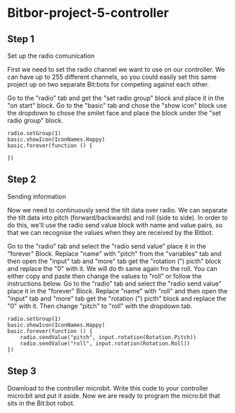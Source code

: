 # Bitbor-project-5-controller

## Step 1 
Set up the radio comunication

First we need to set the radio channel we want to use on our controller. We can have up to 255 different channels, so you could easily set this same project up on two separate Bit:bots for competing against each other.

Go to the "radio" tab and get the "set radio group" block and place it in the "on start" block.
Go to the "basic" tab and chose the "show icon" block use the dropdown to chose the smilet face and place the block under the "set radio group" block.

```block
radio.setGroup(1)
basic.showIcon(IconNames.Happy)
basic.forever(function () {
    
})
```

## Step 2 
Sending information

Now we need to continuously send the tilt data over radio. We can separate the tilt data into pitch (forward/backwards) and roll (side to side). In order to do this, we'll use the radio send value block with name and value pairs, so that we can recognise the values when they are received by the Bitbot.

Go to the "radio" tab and select the "radio send value" place it in the "forever" Block.
Replace "name" with "pitch" from the "variables" tab and then open the "input" tab and "more" tab get the "rotation (") picth" block and replace the "0" with it. 
We will do th same again fro the roll. You can either copy and paste then change the values to "roll" or follow the instructions below.
Go to the "radio" tab and select the "radio send value" place it in the "forever" Block.
Replace "name" with "roll" and then open the "input" tab and "more" tab get the "rotation (") picth" block and replace the "0" with it. Then change "pitch" to "roll" with the dropdown tab.

```block
radio.setGroup(1)
basic.showIcon(IconNames.Happy)
basic.forever(function () {
    radio.sendValue("pitch", input.rotation(Rotation.Pitch))
    radio.sendValue("roll", input.rotation(Rotation.Roll))
})
```
## Step 3 
Download to the controller microbit.
Write this code to your controller micro:bit and put it aside. Now we are ready to program the micro:bit that sits in the Bit:bot robot.

